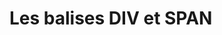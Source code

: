 <div w-full h-full>
    <div>
        <h1 w-90 pb-4 text-gradient-html font-mono text-2xl>Les balises DIV et SPAN</h1>
    </div>
</div>